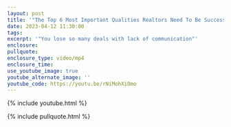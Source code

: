 ```yaml
---
layout: post
title: '"The Top 6 Most Important Qualities Realtors Need To Be Successful"'
date: 2023-04-12 11:30:00
tags:
excerpt: '"You lose so many deals with lack of communication"'
enclosure:
pullquote:
enclosure_type: video/mp4
enclosure_time:
use_youtube_image: true
youtube_alternate_image: ''
youtube_code: https://youtu.be/rNiMohXiOmo
---
```

{% include youtube.html %}

{% include pullquote.html %}
